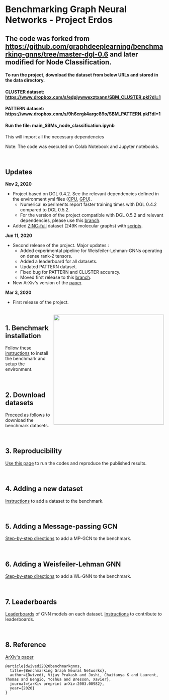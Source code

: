 

# Benchmarking Graph Neural Networks - Project Erdos

## The code was forked from https://github.com/graphdeeplearning/benchmarking-gnns/tree/master-dgl-0.6 and later modified for Node Classification.

#### To run the project, download the dataset from below URLs and stored in the data directory.
#### CLUSTER dataset: https://www.dropbox.com/s/edpjywwexztxann/SBM_CLUSTER.pkl?dl=1
#### PATTERN dataset: https://www.dropbox.com/s/9h6crgk4argc89o/SBM_PATTERN.pkl?dl=1

#### Run the file: main_SBMs_node_classification.ipynb
This will import all the necessary dependencies

Note: The code was executed on Colab Notebook and Jupyter notebooks.

<br>

## Updates

**Nov 2, 2020**
* Project based on DGL 0.4.2. See the relevant dependencies defined in the environment yml files ([CPU](./environment_cpu.yml), [GPU](./environment_gpu.yml)).
	+ Numerical experiments report faster training times with DGL 0.4.2 compared to DGL 0.5.2.
	+ For the version of the project compatible with DGL 0.5.2 and relevant dependencies, please use this [branch](https://github.com/graphdeeplearning/benchmarking-gnns/tree/master-dgl-0.5.2).
 * Added [ZINC-full](./data/script_download_molecules.sh) dataset (249K molecular graphs) with [scripts](./scripts/ZINC-full/).


**Jun 11, 2020**
* Second release of the project. Major updates : 
	+ Added experimental pipeline for Weisfeiler-Lehman-GNNs operating on dense rank-2 tensors.
	+ Added a leaderboard for all datasets.
	+ Updated PATTERN dataset.
	+ Fixed bug for PATTERN and CLUSTER accuracy.
	+ Moved first release to this [branch](https://github.com/graphdeeplearning/benchmarking-gnns/tree/arXivV1).
* New ArXiv's version of the [paper](https://arxiv.org/pdf/2003.00982.pdf).


**Mar 3, 2020**
* First release of the project.



<br>

<img src="./docs/gnns.jpg" align="right" width="350"/>


## 1. Benchmark installation

[Follow these instructions](./docs/01_benchmark_installation.md) to install the benchmark and setup the environment.


<br>

## 2. Download datasets

[Proceed as follows](./docs/02_download_datasets.md) to download the benchmark datasets.


<br>

## 3. Reproducibility 

[Use this page](./docs/03_run_codes.md) to run the codes and reproduce the published results.


<br>

## 4. Adding a new dataset 

[Instructions](./docs/04_add_dataset.md) to add a dataset to the benchmark.


<br>

## 5. Adding a Message-passing GCN

[Step-by-step directions](./docs/05_add_mpgcn.md) to add a MP-GCN to the benchmark.


<br>

## 6. Adding a Weisfeiler-Lehman GNN

[Step-by-step directions](./docs/06_add_wlgnn.md) to add a WL-GNN to the benchmark.


<br>

## 7. Leaderboards

[Leaderboards](./docs/07_leaderboards.md) of GNN models on each dataset. [Instructions](./docs/07_contribute_leaderboards.md) to contribute to leaderboards.


<br>

## 8. Reference 

[ArXiv's paper](https://arxiv.org/pdf/2003.00982.pdf)
```
@article{dwivedi2020benchmarkgnns,
  title={Benchmarking Graph Neural Networks},
  author={Dwivedi, Vijay Prakash and Joshi, Chaitanya K and Laurent, Thomas and Bengio, Yoshua and Bresson, Xavier},
  journal={arXiv preprint arXiv:2003.00982},
  year={2020}
}
```



<br><br><br>

